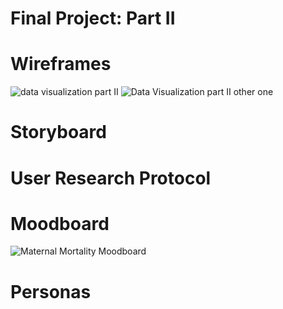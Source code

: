 # Final Project: Part II

# Wireframes
![data visualization part II](https://user-images.githubusercontent.com/54918227/66152323-3f141e80-e5e7-11e9-9284-50bf0d10f6d4.JPG)
![Data Visualization part II other one](https://user-images.githubusercontent.com/54918227/66152413-6539be80-e5e7-11e9-854c-cbf449a953aa.JPG)

# Storyboard

# User Research Protocol

# Moodboard
![Maternal Mortality Moodboard](https://user-images.githubusercontent.com/54918227/66152494-91edd600-e5e7-11e9-8b08-e5a72e37573d.JPG)

# Personas
